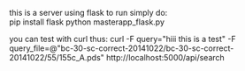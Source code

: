 this is a  server using flask
to run simply do:  
   pip install flask
   python masterapp_flask.py 


you can test with curl thus:
curl -F query="hiii this is a test" -F query_file=@"bc-30-sc-correct-20141022/bc-30-sc-correct-20141022/55/155c_A.pds" http://localhost:5000/api/search
